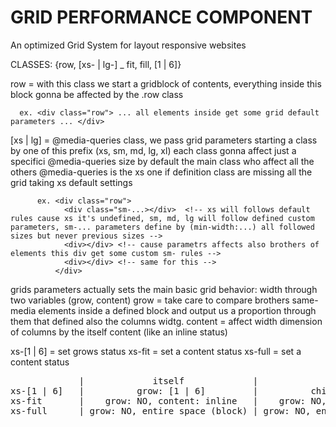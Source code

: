 # GRID PERFORMANCE COMPONENT

An optimized Grid System for layout responsive websites

CLASSES: {row, [xs- | lg-] _
          fit, fill, [1 | 6]}

row = with this class we start a gridblock of contents, everything inside this block gonna be affected by the .row class
      
      ex. <div class="row"> ... all elements inside get some grid default parameters ... </div>

[xs | lg] = @media-queries class, we pass grid parameters starting a class by one of this prefix (xs, sm, md, lg, xl) each class gonna affect just a specifici @media-queries size
          by default the main class who affect all the others @media-queries is the xs one
          if definition class are missing all the grid taking xs default settings

          ex. <div class="row"> 
                <div class="sm-...></div>  <!-- xs will follows default rules cause xs it's undefined, sm, md, lg will follow defined custom parameters, sm-... parameters define by (min-width:...) all followed sizes but never previous sizes -->
                <div></div> <!-- cause parametrs affects also brothers of elements this div get some custom sm- rules -->
                <div></div> <!-- same for this -->
              </div>

grids parameters actually sets the main basic grid behavior: width through two variables (grow, content)
   grow = take care to compare brothers same-media elements inside a defined block and output us a proportion through them that defined also the columns widtg.
   content = affect width dimension of columns by the itself content (like an inline status)

xs-[1 | 6] = set grows status
xs-fit = set a content status
xs-full = set a content status

<pre>
             |             itself             |             childs             |       brothers     |
xs-[1 | 6]   |          grow: [1 | 6]         |          childs grow: 1        |   brothers grow: 1 |
xs-fit       |    grow: NO, content: inline   |    grow: NO, content: inline   |     NOT AFFECTED   |
xs-full      | grow: NO, entire space (block) | grow: NO, entire space (block) |     NOT AFFECTED   |
</pre>
